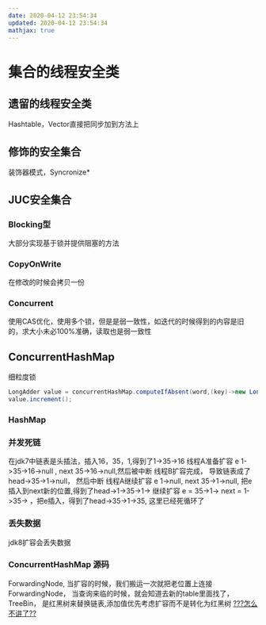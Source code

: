 ```yaml
---
date: 2020-04-12 23:54:34
updated: 2020-04-12 23:54:34
mathjax: true
---
```


# 集合的线程安全类
## 遗留的线程安全类
 Hashtable，Vector直接把同步加到方法上
## 修饰的安全集合
 装饰器模式，Syncronize*
## JUC安全集合
### Blocking型
 大部分实现基于锁并提供阻塞的方法
<!--more-->
### CopyOnWrite
 在修改的时候会拷贝一份
### Concurrent
 使用CAS优化，使用多个锁，但是是弱一致性，如迭代的时候得到的内容是旧的，求大小未必100%准确，读取也是弱一致性
## ConcurrentHashMap
 细粒度锁
```java
LongAdder value = concurrentHashMap.computeIfAbsent(word,(key)->new LongAdder());
value.increment();
```
### HashMap
### 并发死链
 在jdk7中链表是头插法，插入16，35，1,得到了1->35->16
 线程A准备扩容 e 1->35->16->null ,  next 35->16->null,然后被中断
 线程B扩容完成， 导致链表成了 head->35->1->null， 然后中断
 线程A继续扩容 e 1->null, next 35->1->null, 把e插入到next新的位置,得到了head->1->35->1->
 继续扩容 e = 35->1-> next = 1->35-> ，把e插入，得到了head->35->1->35, 这里已经死循环了
### 丢失数据
 jdk8扩容会丢失数据

### ConcurrentHashMap 源码
 ForwardingNode, 当扩容的时候，我们搬运一次就把老位置上连接ForwardingNode， 当查询来临的时候，就会知道去新的table里面找了，
 TreeBin， 是红黑树来替换链表,添加值优先考虑扩容而不是转化为红黑树
[???怎么不讲了??](https://www.bilibili.com/video/BV16J411h7Rd?p=281)